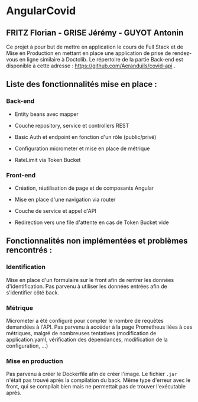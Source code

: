 # AngularCovid
## FRITZ Florian - GRISE Jérémy - GUYOT Antonin

Ce projet à pour but de mettre en application le cours de Full Stack et de Mise en Production en mettant en place une application de prise de rendez-vous en ligne similaire à Doctolib. Le répertoire de la partie Back-end est disponible à cette adresse : https://github.com/Aeranduils/covid-api .

## Liste des fonctionnalités mise en place :
### Back-end

- Entity beans avec mapper

- Couche repository, service et controllers REST

- Basic Auth et endpoint en fonction d'un rôle (public/privé)

- Configuration micrometer et mise en place de métrique

- RateLimit via Token Bucket

### Front-end

- Création, réutilisation de page et de composants Angular

- Mise en place d'une navigation via router

- Couche de service et appel d'API

- Redirection vers une file d'attente en cas de Token Bucket vide

## Fonctionnalités non implémentées et problèmes rencontrés :
### Identification

Mise en place d'un formulaire sur le front afin de rentrer les données d'identification. Pas parvenu à utiliser les données entrées afin de s'identifier côté back.

### Métrique

Micrometer a été configuré pour compter le nombre de requêtes demandées à l'API. Pas parvenu à accéder à la page Prometheus liées à ces métriques, malgré de nombreuses tentatives (modification de application.yaml, vérification des dépendances, modification de la configuration, ...)

### Mise en production

Pas parvenu à créer le Dockerfile afin de créer l'image. Le fichier ``.jar`` n'était pas trouvé après la compilation du back. Même type d'erreur avec le front, qui se compilait bien mais ne permettait pas de trouver l'exécutable après.
